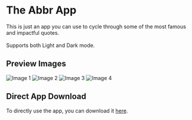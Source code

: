 # The Abbr App

This is just an app you can use to cycle through some of the most famous and impactful quotes.
</br></br>
Supports both Light and Dark mode.

## Preview Images

![Image 1](./demo-images/image1.jpg)
![Image 2](./demo-images/image2.jpg)
![Image 3](./demo-images/image3.jpg)
![Image 4](./demo-images/image4.jpg)

## Direct App Download

To directly use the app, you can download it [here](./build-apk/Frequent%20Quote.apk).
